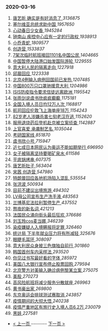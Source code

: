 ### 2020-03-16 
1. [ 唐艺昕 确实是有好消息了 ](https://s.weibo.com/weibo?q=%E5%94%90%E8%89%BA%E6%98%95%20%E7%A1%AE%E5%AE%9E%E6%98%AF%E6%9C%89%E5%A5%BD%E6%B6%88%E6%81%AF%E4%BA%86&Refer=top) *3136875*
1. [ 塞尔维亚总统求助中国 ](https://s.weibo.com/weibo?q=%23%E5%A1%9E%E5%B0%94%E7%BB%B4%E4%BA%9A%E6%80%BB%E7%BB%9F%E6%B1%82%E5%8A%A9%E4%B8%AD%E5%9B%BD%23&Refer=top) *1957650*
1. [ 心动春日少女香 ](https://s.weibo.com/weibo?q=%23%E5%BF%83%E5%8A%A8%E6%98%A5%E6%97%A5%E5%B0%91%E5%A5%B3%E9%A6%99%23&topic_ad=1&Refer=top) *1945284*
1. [ 钟南山 疾控中心应有一定的行政权 ](https://s.weibo.com/weibo?q=%E9%92%9F%E5%8D%97%E5%B1%B1%20%E7%96%BE%E6%8E%A7%E4%B8%AD%E5%BF%83%E5%BA%94%E6%9C%89%E4%B8%80%E5%AE%9A%E7%9A%84%E8%A1%8C%E6%94%BF%E6%9D%83&Refer=top) *1938913*
1. [ 小乔青蛇 ](https://s.weibo.com/weibo?q=%23%E5%B0%8F%E4%B9%94%E9%9D%92%E8%9B%87%23&Refer=top) *1809577*
1. [ 创造营 ](https://s.weibo.com/weibo?q=%23%E5%88%9B%E9%80%A0%E8%90%A5%23&Refer=top) *1533837*
1. [ 7架次临时航班接回1101名中国公民 ](https://s.weibo.com/weibo?q=%237%E6%9E%B6%E6%AC%A1%E4%B8%B4%E6%97%B6%E8%88%AA%E7%8F%AD%E6%8E%A5%E5%9B%9E1101%E5%90%8D%E4%B8%AD%E5%9B%BD%E5%85%AC%E6%B0%91%23&Refer=top) *1404665*
1. [ 中国暂停大陆港口始发国际游轮 ](https://s.weibo.com/weibo?q=%E4%B8%AD%E5%9B%BD%E6%9A%82%E5%81%9C%E5%A4%A7%E9%99%86%E6%B8%AF%E5%8F%A3%E5%A7%8B%E5%8F%91%E5%9B%BD%E9%99%85%E6%B8%B8%E8%BD%AE&Refer=top) *1229555*
1. [ 意大利人民的隔离走向 ](https://s.weibo.com/weibo?q=%23%E6%84%8F%E5%A4%A7%E5%88%A9%E4%BA%BA%E6%B0%91%E7%9A%84%E9%9A%94%E7%A6%BB%E8%B5%B0%E5%90%91%23&Refer=top) *1227918*
1. [ 邱晨回应 ](https://s.weibo.com/weibo?q=%23%E9%82%B1%E6%99%A8%E5%9B%9E%E5%BA%94%23&Refer=top) *1223338*
1. [ 北京4例输入病例回国前已发热 ](https://s.weibo.com/weibo?q=%23%E5%8C%97%E4%BA%AC4%E4%BE%8B%E8%BE%93%E5%85%A5%E7%97%85%E4%BE%8B%E5%9B%9E%E5%9B%BD%E5%89%8D%E5%B7%B2%E5%8F%91%E7%83%AD%23&Refer=top) *1207485*
1. [ 中国800万只口罩驰援意大利 ](https://s.weibo.com/weibo?q=%E4%B8%AD%E5%9B%BD800%E4%B8%87%E5%8F%AA%E5%8F%A3%E7%BD%A9%E9%A9%B0%E6%8F%B4%E6%84%8F%E5%A4%A7%E5%88%A9&Refer=top) *1204986*
1. [ ISIS防疫指令要求信徒远离欧洲 ](https://s.weibo.com/weibo?q=%23ISIS%E9%98%B2%E7%96%AB%E6%8C%87%E4%BB%A4%E8%A6%81%E6%B1%82%E4%BF%A1%E5%BE%92%E8%BF%9C%E7%A6%BB%E6%AC%A7%E6%B4%B2%23&Refer=top) *1195542*
1. [ 张雨剑说虞书欣疯疯癫癫 ](https://s.weibo.com/weibo?q=%23%E5%BC%A0%E9%9B%A8%E5%89%91%E8%AF%B4%E8%99%9E%E4%B9%A6%E6%AC%A3%E7%96%AF%E7%96%AF%E7%99%AB%E7%99%AB%23&Refer=top) *1175181*
1. [ 全国入境人员日均12万人次 ](https://s.weibo.com/weibo?q=%23%E5%85%A8%E5%9B%BD%E5%85%A5%E5%A2%83%E4%BA%BA%E5%91%98%E6%97%A5%E5%9D%8712%E4%B8%87%E4%BA%BA%E6%AC%A1%23&Refer=top) *1168817*
1. [ 航司回应伦敦飞上海单座18万 ](https://s.weibo.com/weibo?q=%E8%88%AA%E5%8F%B8%E5%9B%9E%E5%BA%94%E4%BC%A6%E6%95%A6%E9%A3%9E%E4%B8%8A%E6%B5%B7%E5%8D%95%E5%BA%A718%E4%B8%87&Refer=top) *1154243*
1. [ 82岁老人涉嫌杀害七旬老汉在逃 ](https://s.weibo.com/weibo?q=%2382%E5%B2%81%E8%80%81%E4%BA%BA%E6%B6%89%E5%AB%8C%E6%9D%80%E5%AE%B3%E4%B8%83%E6%97%AC%E8%80%81%E6%B1%89%E5%9C%A8%E9%80%83%23&Refer=top) *1152620*
1. [ 服用退烧药后登机赴京被立案侦查 ](https://s.weibo.com/weibo?q=%E6%9C%8D%E7%94%A8%E9%80%80%E7%83%A7%E8%8D%AF%E5%90%8E%E7%99%BB%E6%9C%BA%E8%B5%B4%E4%BA%AC%E8%A2%AB%E7%AB%8B%E6%A1%88%E4%BE%A6%E6%9F%A5&Refer=top) *1142887*
1. [ 上官喜爱 承袭制艺名 ](https://s.weibo.com/weibo?q=%E4%B8%8A%E5%AE%98%E5%96%9C%E7%88%B1%20%E6%89%BF%E8%A2%AD%E5%88%B6%E8%89%BA%E5%90%8D&Refer=top) *1035044*
1. [ 考研国家线 ](https://s.weibo.com/weibo?q=%23%E8%80%83%E7%A0%94%E5%9B%BD%E5%AE%B6%E7%BA%BF%23&Refer=top) *851870*
1. [ 虞书欣小号 ](https://s.weibo.com/weibo?q=%E8%99%9E%E4%B9%A6%E6%AC%A3%E5%B0%8F%E5%8F%B7&Refer=top) *715947*
1. [ 近七成日本网民认为奥运不能如期举行 ](https://s.weibo.com/weibo?q=%23%E8%BF%91%E4%B8%83%E6%88%90%E6%97%A5%E6%9C%AC%E7%BD%91%E6%B0%91%E8%AE%A4%E4%B8%BA%E5%A5%A5%E8%BF%90%E4%B8%8D%E8%83%BD%E5%A6%82%E6%9C%9F%E4%B8%BE%E8%A1%8C%23&Refer=top) *696950*
1. [ 女子被隔离坚持要喝矿泉水 ](https://s.weibo.com/weibo?q=%23%E5%A5%B3%E5%AD%90%E8%A2%AB%E9%9A%94%E7%A6%BB%E5%9D%9A%E6%8C%81%E8%A6%81%E5%96%9D%E7%9F%BF%E6%B3%89%E6%B0%B4%23&Refer=top) *611586*
1. [ 平底锅烤串 ](https://s.weibo.com/weibo?q=%23%E5%B9%B3%E5%BA%95%E9%94%85%E7%83%A4%E4%B8%B2%23&Refer=top) *607375*
1. [ 唐艺昕肚子 ](https://s.weibo.com/weibo?q=%23%E5%94%90%E8%89%BA%E6%98%95%E8%82%9A%E5%AD%90%23&Refer=top) *563404*
1. [ 宋茜 创造营 ](https://s.weibo.com/weibo?q=%E5%AE%8B%E8%8C%9C%20%E5%88%9B%E9%80%A0%E8%90%A5&Refer=top) *547980*
1. [ 特朗普回应各地机场陷入混乱 ](https://s.weibo.com/weibo?q=%23%E7%89%B9%E6%9C%97%E6%99%AE%E5%9B%9E%E5%BA%94%E5%90%84%E5%9C%B0%E6%9C%BA%E5%9C%BA%E9%99%B7%E5%85%A5%E6%B7%B7%E4%B9%B1%23&Refer=top) *535554*
1. [ 张洪波 ](https://s.weibo.com/weibo?q=%E5%BC%A0%E6%B4%AA%E6%B3%A2&Refer=top) *500934*
1. [ 目前不建议出境旅游 ](https://s.weibo.com/weibo?q=%23%E7%9B%AE%E5%89%8D%E4%B8%8D%E5%BB%BA%E8%AE%AE%E5%87%BA%E5%A2%83%E6%97%85%E6%B8%B8%23&Refer=top) *494302*
1. [ LV母公司宣布生产洗手液 ](https://s.weibo.com/weibo?q=%23LV%E6%AF%8D%E5%85%AC%E5%8F%B8%E5%AE%A3%E5%B8%83%E7%94%9F%E4%BA%A7%E6%B4%97%E6%89%8B%E6%B6%B2%23&Refer=top) *483563*
1. [ 兰博基尼法拉利暂停生产 ](https://s.weibo.com/weibo?q=%23%E5%85%B0%E5%8D%9A%E5%9F%BA%E5%B0%BC%E6%B3%95%E6%8B%89%E5%88%A9%E6%9A%82%E5%81%9C%E7%94%9F%E4%BA%A7%23&Refer=top) *437552*
1. [ 熬夜的新名词 ](https://s.weibo.com/weibo?q=%23%E7%86%AC%E5%A4%9C%E7%9A%84%E6%96%B0%E5%90%8D%E8%AF%8D%23&Refer=top) *421213*
1. [ 法国民众涌向街头最后狂欢 ](https://s.weibo.com/weibo?q=%23%E6%B3%95%E5%9B%BD%E6%B0%91%E4%BC%97%E6%B6%8C%E5%90%91%E8%A1%97%E5%A4%B4%E6%9C%80%E5%90%8E%E7%8B%82%E6%AC%A2%23&Refer=top) *376686*
1. [ 刘玉玲cos麦当娜 ](https://s.weibo.com/weibo?q=%23%E5%88%98%E7%8E%89%E7%8E%B2cos%E9%BA%A6%E5%BD%93%E5%A8%9C%23&Refer=top) *346239*
1. [ 染疫嫌疑人入境瞒报将定罪 ](https://s.weibo.com/weibo?q=%23%E6%9F%93%E7%96%AB%E5%AB%8C%E7%96%91%E4%BA%BA%E5%85%A5%E5%A2%83%E7%9E%92%E6%8A%A5%E5%B0%86%E5%AE%9A%E7%BD%AA%23&Refer=top) *326460*
1. [ 统计局 下半年就业压力将有所减轻 ](https://s.weibo.com/weibo?q=%E7%BB%9F%E8%AE%A1%E5%B1%80%20%E4%B8%8B%E5%8D%8A%E5%B9%B4%E5%B0%B1%E4%B8%9A%E5%8E%8B%E5%8A%9B%E5%B0%86%E6%9C%89%E6%89%80%E5%87%8F%E8%BD%BB&Refer=top) *325676*
1. [ 眼睫毛耳环 ](https://s.weibo.com/weibo?q=%23%E7%9C%BC%E7%9D%AB%E6%AF%9B%E8%80%B3%E7%8E%AF%23&Refer=top) *308097*
1. [ 意大利民众身披三色旗独自前行 ](https://s.weibo.com/weibo?q=%E6%84%8F%E5%A4%A7%E5%88%A9%E6%B0%91%E4%BC%97%E8%BA%AB%E6%8A%AB%E4%B8%89%E8%89%B2%E6%97%97%E7%8B%AC%E8%87%AA%E5%89%8D%E8%A1%8C&Refer=top) *301860*
1. [ 韩国首创车内采样法 ](https://s.weibo.com/weibo?q=%E9%9F%A9%E5%9B%BD%E9%A6%96%E5%88%9B%E8%BD%A6%E5%86%85%E9%87%87%E6%A0%B7%E6%B3%95&Refer=top) *293520*
1. [ 你见过书写最好看的字体 ](https://s.weibo.com/weibo?q=%23%E4%BD%A0%E8%A7%81%E8%BF%87%E4%B9%A6%E5%86%99%E6%9C%80%E5%A5%BD%E7%9C%8B%E7%9A%84%E5%AD%97%E4%BD%93%23&Refer=top) *285972*
1. [ 美国八大银行宣布停止股票回购 ](https://s.weibo.com/weibo?q=%23%E7%BE%8E%E5%9B%BD%E5%85%AB%E5%A4%A7%E9%93%B6%E8%A1%8C%E5%AE%A3%E5%B8%83%E5%81%9C%E6%AD%A2%E8%82%A1%E7%A5%A8%E5%9B%9E%E8%B4%AD%23&Refer=top) *279594*
1. [ 北京警方对美输入确诊病例黎某立案 ](https://s.weibo.com/weibo?q=%23%E5%8C%97%E4%BA%AC%E8%AD%A6%E6%96%B9%E5%AF%B9%E7%BE%8E%E8%BE%93%E5%85%A5%E7%A1%AE%E8%AF%8A%E7%97%85%E4%BE%8B%E9%BB%8E%E6%9F%90%E7%AB%8B%E6%A1%88%23&Refer=top) *275075*
1. [ 美股 ](https://s.weibo.com/weibo?q=%E7%BE%8E%E8%82%A1&Refer=top) *270273*
1. [ 高风险航班将减少服务分散就座 ](https://s.weibo.com/weibo?q=%E9%AB%98%E9%A3%8E%E9%99%A9%E8%88%AA%E7%8F%AD%E5%B0%86%E5%87%8F%E5%B0%91%E6%9C%8D%E5%8A%A1%E5%88%86%E6%95%A3%E5%B0%B1%E5%BA%A7&Refer=top) *269963*
1. [ 黄书豪出家 ](https://s.weibo.com/weibo?q=%23%E9%BB%84%E4%B9%A6%E8%B1%AA%E5%87%BA%E5%AE%B6%23&Refer=top) *269800*
1. [ 东京奥运会排球测试赛取消 ](https://s.weibo.com/weibo?q=%E4%B8%9C%E4%BA%AC%E5%A5%A5%E8%BF%90%E4%BC%9A%E6%8E%92%E7%90%83%E6%B5%8B%E8%AF%95%E8%B5%9B%E5%8F%96%E6%B6%88&Refer=top) *243857*
1. [ 疫情期间的大彻大悟 ](https://s.weibo.com/weibo?q=%23%E7%96%AB%E6%83%85%E6%9C%9F%E9%97%B4%E7%9A%84%E5%A4%A7%E5%BD%BB%E5%A4%A7%E6%82%9F%23&Refer=top) *240238*
1. [ 疫情严重地区有旅行史入境人员6.2万 ](https://s.weibo.com/weibo?q=%E7%96%AB%E6%83%85%E4%B8%A5%E9%87%8D%E5%9C%B0%E5%8C%BA%E6%9C%89%E6%97%85%E8%A1%8C%E5%8F%B2%E5%85%A5%E5%A2%83%E4%BA%BA%E5%91%986.2%E4%B8%87&Refer=top) *230079*
1. [ 黑娃 ](https://s.weibo.com/weibo?q=%E9%BB%91%E5%A8%83&Refer=top) *227581* 

- [ < 上一页 ](https://github.com/able8/weibo-hot-record/blob/master/2020-03-15.md) -------- [ 下一页 > ](https://github.com/able8/weibo-hot-record/blob/master/2020-03-17.md)